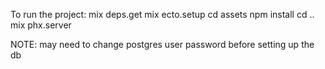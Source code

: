 To run the project:
mix deps.get
mix ecto.setup
cd assets
npm install
cd ..
mix phx.server

NOTE: may need to change postgres user password before setting up the db
